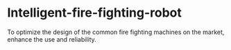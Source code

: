 # Intelligent-fire-fighting-robot
To optimize the design of the common fire fighting machines on the market, enhance the use and reliability.
